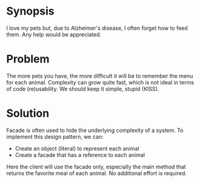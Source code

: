 # Synopsis

I love my pets but, due to Alzheimer's disease, I often forget how to feed them. Any help would be appreciated. 

# Problem

The more pets you have, the more difficult it will be to remember the menu for each animal. Complexity can grow quite fast, which is not ideal in terms of code (re)usability. We should keep it simple, stupid (KISS).

# Solution

Facade is often used to hide the underlying complexity of a system. To implement this design pattern, we can:

  * Create an object (literal) to represent each animal
  * Create a facade that has a reference to each animal

Here the client will use the facade only, especially the main method that returns the favorite meal of each animal. No additional effort is required.
